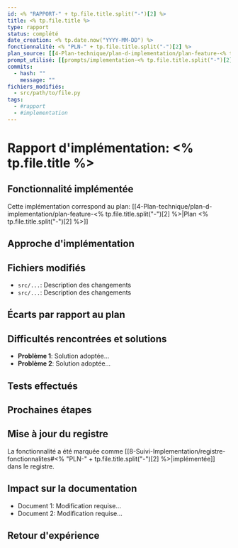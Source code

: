 ```yaml
---
id: <% "RAPPORT-" + tp.file.title.split("-")[2] %>
title: <% tp.file.title %>
type: rapport
status: complété
date_creation: <% tp.date.now("YYYY-MM-DD") %>
fonctionnalité: <% "PLN-" + tp.file.title.split("-")[2] %>
plan_source: [[4-Plan-technique/plan-d-implementation/plan-feature-<% tp.file.title.split("-")[2] %>]]
prompt_utilisé: [[prompts/implementation-<% tp.file.title.split("-")[2] %>.md]]
commits:
  - hash: ""
    message: ""
fichiers_modifiés:
  - src/path/to/file.py
tags:
  - #rapport
  - #implementation
---
```


# Rapport d'implémentation: <% tp.file.title %>

## Fonctionnalité implémentée
Cette implémentation correspond au plan:
[[4-Plan-technique/plan-d-implementation/plan-feature-<% tp.file.title.split("-")[2] %>|Plan <% tp.file.title.split("-")[2] %>]]

## Approche d'implémentation
<!-- Description détaillée de l'approche adoptée -->

## Fichiers modifiés
- `src/...`: Description des changements
- `src/...`: Description des changements

## Écarts par rapport au plan
<!-- Documentez ici les différences entre l'implémentation et le plan -->

## Difficultés rencontrées et solutions
- **Problème 1**: Solution adoptée...
- **Problème 2**: Solution adoptée...

## Tests effectués
<!-- Description des tests -->

## Prochaines étapes
<!-- Améliorations futures -->

## Mise à jour du registre
La fonctionnalité a été marquée comme [[8-Suivi-Implementation/registre-fonctionnalites#<% "PLN-" + tp.file.title.split("-")[2] %>|implémentée]] dans le registre.

## Impact sur la documentation
<!-- Mise à jour nécessaire dans d'autres documents -->
- Document 1: Modification requise...
- Document 2: Modification requise...

## Retour d'expérience
<!-- Leçons apprises lors de l'implémentation -->

